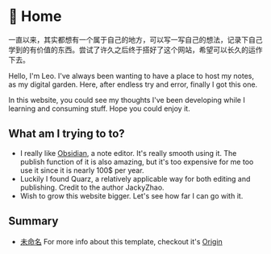 # 🌱 Home
一直以来，其实都想有一个属于自己的地方，可以写一写自己的想法，记录下自己学到的有价值的东西。尝试了许久之后终于搭好了这个网站，希望可以长久的运作下去。

Hello, I'm Leo. I've always been wanting to have a place to host my notes, as my digital garden. Here, after endless try and error, finally I got this one.

In this website, you could see my thoughts  I've been developing while I learning and consuming stuff. Hope you could enjoy it.

## What am I trying to to?
- I really like [Obsidian](https://obsidian.md/), a note editor. It's really smooth using it. The publish function of it is also amazing, but it's too expensive for me too use it since it is nearly 100$ per year.
- Luckily I found Quarz, a relatively applicable way for both editing and publishing. Credit to the author JackyZhao.
- Wish to grow this website bigger. Let's see how far I can go with it.

## Summary
- [未命名](未命名.md)
For more info about this template, checkout it's [Origin](/notes/quarz_original/_index_original.md)
  
